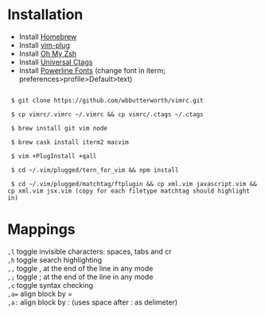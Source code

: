 # Installation

- Install [Homebrew](https://github.com/Homebrew/brew)
- Install [vim-plug](https://github.com/junegunn/vim-plug)
- Install [Oh My Zsh](https://github.com/robbyrussell/oh-my-zsh)
- Install [Universal Ctags](https://github.com/universal-ctags/ctags)
- Install [Powerline Fonts](https://github.com/powerline/fonts) (change font in iterm; preferences>profile>Default>text)

```

 $ git clone https://github.com/wbbutterworth/vimrc.git

 $ cp vimrc/.vimrc ~/.vimrc && cp vimrc/.ctags ~/.ctags

 $ brew install git vim node

 $ brew cask install iterm2 macvim

 $ vim +PlugInstall +qall

 $ cd ~/.vim/plugged/tern_for_vim && npm install

 $ cd ~/.vim/plugged/matchtag/ftplugin && cp xml.vim javascript.vim && cp xml.vim jsx.vim (copy for each filetype matchtag should highlight in)

```

# Mappings

```,l``` toggle invisible characters: spaces, tabs and cr  
```,h``` toggle search highlighting  
```,,``` toggle , at the end of the line in any mode  
```,;``` toggle ; at the end of the line in any mode  
```,c``` toggle syntax checking  
```,a=``` align block by =  
```,a:``` align block by : (uses space after : as delimeter)  

